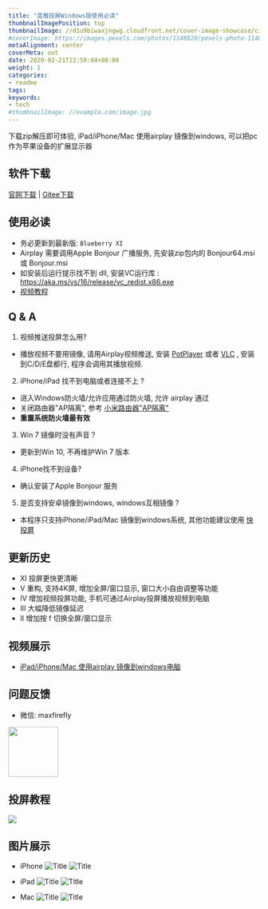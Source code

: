 ```yaml
---
title: "蓝莓投屏Windows版使用必读"
thumbnailImagePosition: top
thumbnailImage: //d1u9biwaxjngwg.cloudfront.net/cover-image-showcase/city-750.jpg
#coverImage: https://images.pexels.com/photos/1148820/pexels-photo-1148820.jpeg?auto=compress&cs=tinysrgb&dpr=2&h=650&w=940
metaAlignment: center
coverMeta: out
date: 2020-02-21T22:50:04+08:00
weight: 1
categories:
- readme
tags:
keywords:
- tech
#thumbnailImage: //example.com/image.jpg
---
```


<!--more-->

下载zip解压即可体验, iPad/iPhone/Mac 使用airplay 镜像到windows, 可以把pc 作为苹果设备的扩展显示器
## 软件下载

[官网下载](https://wwr.lanzoui.com/lanmeipc)  | [Gitee下载](https://gitee.com/halo-x/Airplay-SDK/tree/master/windows-receiver)   

## 使用必读
- 务必更新到最新版: `Blueberry XI`
- Airplay 需要调用Apple Bonjour 广播服务, 先安装zip包内的 Bonjour64.msi 或 Bonjour.msi 
- 如安装后运行提示找不到 dll, 安装VC运行库 : https://aka.ms/vs/16/release/vc_redist.x86.exe
- [视频教程](https://www.bilibili.com/video/BV19o4y1y7ZK/) 


## Q & A
1. 视频推送投屏怎么用?
- 播放视频不要用镜像, 请用Airplay视频推送, 安装 [PotPlayer](https://daumpotplayer.com/download/) 或者 [VLC](https://www.videolan.org/vlc/) , 安装到C/D/E盘都行, 程序会调用其播放视频.   
2. iPhone/iPad 找不到电脑或者连接不上 ?  
- 进入Windows防火墙/允许应用通过防火墙, 允许 airplay 通过
- 关闭路由器"AP隔离", 参考 [小米路由器"AP隔离"](https://zhuanlan.zhihu.com/p/59276468)
- **重置系统防火墙最有效**
3. Win 7 镜像时没有声音 ?
- 更新到Win 10, 不再维护Win 7 版本
4. iPhone找不到设备?
- 确认安装了Apple Bonjour 服务
5. 是否支持安卓镜像到windows, windows互相镜像 ?
- 本程序只支持iPhone/iPad/Mac 镜像到windows系统, 其他功能建议使用 [快投屏](http://kuaitouping.com)
 

## 更新历史
- XI 投屏更快更清晰
- V 重构, 支持4K屏, 增加全屏/窗口显示, 窗口大小自由调整等功能
- IV 增加视频投屏功能, 手机可通过Airplay投屏播放视频到电脑
- III 大幅降低镜像延迟
- II 增加按 f 切换全屏/窗口显示

## 视频展示
- [iPad/iPhone/Mac 使用airplay 镜像到windows电脑](https://www.bilibili.com/video/av90577703)

## 问题反馈
- 微信: maxfirefly
<img src="http://deeprd.com/docs/img/qrcode.png?raw=true" width="100" height="100">

## 投屏教程
![ ](http://deeprd.com/docs/img/cast.jpg?raw=true "Title")

## 图片展示
- iPhone
![](http://deeprd.com/docs/img/win3.png?raw=true "Title") 
![](http://deeprd.com/docs/img/win2.png?raw=true "Title") 

- iPad
![](http://deeprd.com/docs/img/win1.png?raw=true "Title") 
![](http://deeprd.com/docs/img/win5.png?raw=true "Title") 

- Mac
![](http://deeprd.com/docs/img/win4.png?raw=true "Title") 
![](http://deeprd.com/docs/img/win2.jpg?raw=true "Title") 
